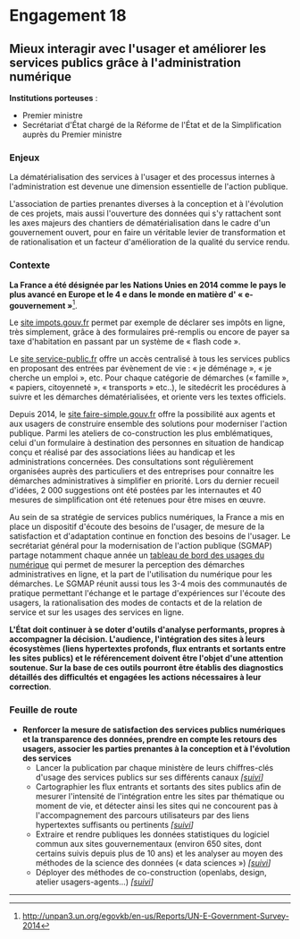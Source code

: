 # Engagement 18

## Mieux interagir avec l'usager et améliorer les services publics grâce à l'administration numérique

**Institutions porteuses** :
- Premier ministre
- Secrétariat d'État chargé de la Réforme de l'État et de la Simplification auprès du Premier ministre

### Enjeux

La dématérialisation des services à l'usager et des processus internes à l'administration est devenue une dimension essentielle de l'action publique.

L'association de parties prenantes diverses à la conception et à l'évolution de ces projets, mais aussi l'ouverture des données qui s'y rattachent sont les axes majeurs des chantiers de dématérialisation dans le cadre d'un gouvernement ouvert, pour en faire un véritable levier de transformation et de rationalisation et un facteur d'amélioration de la qualité du service rendu.

### Contexte

**La France a été désignée par les Nations Unies en 2014 comme le pays le plus avancé en Europe et le 4 e dans le monde en matière d' « e-gouvernement »**[^1].

Le [site impots.gouv.fr](http://www.impots.gouv.fr/) permet par exemple de déclarer ses impôts en ligne, très simplement, grâce à des formulaires pré-remplis ou encore de payer sa taxe d'habitation en passant par un système de « flash code ».

Le [site service-public.fr](http://www.service-public.fr/) offre un accès centralisé à tous les services publics en proposant des entrées par évènement de vie : « je déménage », « je cherche un emploi », etc. Pour chaque catégorie de démarches (« famille », « papiers, citoyenneté », « transports » etc..), le sitedécrit les procédures à suivre et les démarches dématérialisées, et oriente vers les textes officiels.

Depuis 2014, le [site faire-simple.gouv.fr](http://www.faire-simple.gouv.fr) offre la possibilité aux agents et aux usagers de construire ensemble des solutions pour moderniser l'action publique. Parmi les ateliers de co-construction les plus emblématiques, celui d'un formulaire à destination des personnes en situation de handicap conçu et réalisé par des associations liées au handicap et les administrations concernées. Des consultations sont régulièrement organisées auprès des particuliers et des entreprises pour connaitre les démarches administratives à simplifier en priorité. Lors du dernier recueil d'idées, 2 000 suggestions ont été postées par les internautes et 40 mesures de simplification ont été retenues pour être mises en œuvre.

Au sein de sa stratégie de services publics numériques, la France a mis en place un dispositif d'écoute des besoins de l'usager, de mesure de la satisfaction et d'adaptation continue en fonction des besoins de l'usager. Le secrétariat général pour la modernisation de l'action publique (SGMAP) partage notamment chaque année un [tableau de bord des usages du numérique](http://www.modernisation.gouv.fr/ladministration-change-avec-le-numerique/par-des-services-numeriques-aux-usagers/tableau-de-bord-des-services-publics-numeriques ) qui permet de mesurer la perception des démarches administratives en ligne, et la part de l'utilisation du numérique pour les démarches. Le SGMAP réunit aussi tous les 3-4 mois des communautés de pratique permettant l'échange et le partage d'expériences sur l'écoute des usagers, la rationalisation des modes de contacts et de la relation de service et sur les usages des services en ligne.

**L'État doit continuer à se doter d'outils d'analyse performants, propres à accompagner la décision. L'audience, l'intégration des sites à leurs écosystèmes (liens hypertextes profonds, flux entrants et sortants entre les sites publics) et le référencement doivent être l'objet d'une attention soutenue. Sur la base de ces outils pourront être établis des diagnostics détaillés des difficultés et engagées les actions nécessaires à leur correction**.

### Feuille de route

- **Renforcer la mesure de satisfaction des services publics numériques et la transparence des données, prendre en compte les retours des usagers, associer les parties prenantes à la conception et à l'évolution des services**
    - Lancer la publication par chaque ministère de leurs chiffres-clés d'usage des services publics sur ses différents canaux
      _[[suivi](https://git.framasoft.org/etalab/suivi/issues/170)]_
    - Cartographier les flux entrants et sortants des sites publics afin de mesurer l'intensité de l'intégration entre les sites par thématique ou moment de vie, et détecter ainsi les sites qui ne concourent pas à l'accompagnement des parcours utilisateurs par des liens hypertextes suffisants ou pertinents
      _[[suivi](https://git.framasoft.org/etalab/suivi/issues/171)]_
    - Extraire et rendre publiques les données statistiques du logiciel commun aux sites gouvernementaux (environ 650 sites, dont certains suivis depuis plus de 10 ans) et les analyser au moyen des méthodes de la science des données (« data sciences »)
      _[[suivi](https://git.framasoft.org/etalab/suivi/issues/172)]_
    - Déployer des méthodes de co-construction (openlabs, design, atelier usagers-agents...)
      _[[suivi](https://git.framasoft.org/etalab/suivi/issues/173)]_

----

[^1]: http://unpan3.un.org/egovkb/en-us/Reports/UN-E-Government-Survey-2014
